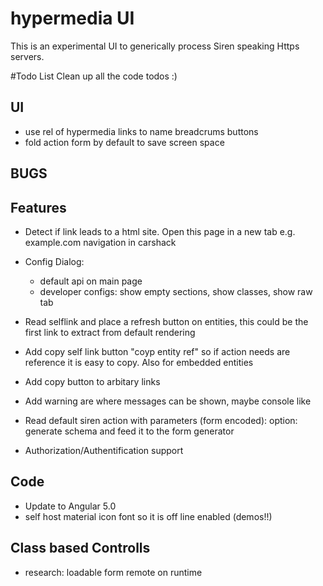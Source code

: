 # hypermedia UI
This is an experimental UI to generically process Siren speaking Https servers.

#Todo List
Clean up all the code todos :)

## UI

- use rel of hypermedia links to name breadcrums buttons
- fold action form by default to save screen space


## BUGS 

## Features
- Detect if link leads to a html site. Open this page in a new tab e.g. example.com navigation in carshack
- Config Dialog:
  - default api on main page
  - developer configs: show empty sections, show classes, show raw tab

- Read selflink and place a refresh button on entities, this could be the first link to extract from default rendering
- Add copy self link button "coyp entity ref" so if action needs are reference it is easy to copy. Also for embedded entities
- Add copy button to arbitary links
- Add warning are where messages can be shown, maybe console like
- Read default siren action with parameters (form encoded): option: generate schema and feed it to the form generator
- Authorization/Authentification support

## Code
- Update to Angular 5.0
- self host material icon font so it is off line enabled (demos!!)

## Class based Controlls
- research: loadable form remote on runtime
